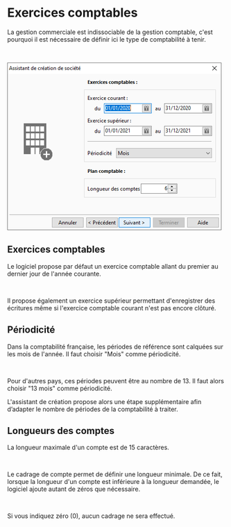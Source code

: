 






# Exercices comptables




La gestion commerciale est indissociable de la gestion comptable, c'est 
 pourquoi il est nécessaire de définir ici le type de comptabilité à tenir.


 


![](../../assets/images/Nouvelle/1/Exercices.png)


## Exercices comptables


Le logiciel propose par défaut un exercice comptable allant du premier 
 au dernier jour de l'année courante.


 


Il propose également un exercice supérieur permettant d'enregistrer 
 des écritures même si l'exercice comptable courant n'est pas encore clôturé.


## Périodicité


Dans la comptabilité française, les périodes de référence sont calquées 
 sur les mois de l'année. Il faut choisir "Mois" comme périodicité.


 


Pour d'autres pays, ces périodes peuvent être au nombre de 13. Il faut 
 alors choisir "13 mois" comme périodicité.


L'assistant de création propose alors une étape supplémentaire afin 
 d’adapter le nombre de périodes de la comptabilité à traiter.


## Longueurs des comptes


La longueur maximale d'un compte est de 15 caractères.


 


Le cadrage de compte permet de définir une longueur 
 minimale. De ce fait, lorsque la longueur d'un compte est inférieure à 
 la longueur demandée, le logiciel ajoute autant de zéros que nécessaire.


 


Si vous indiquez zéro (0), aucun cadrage ne 
 sera effectué.


